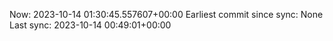 Now: 2023-10-14 01:30:45.557607+00:00 Earliest commit since sync: None Last sync: 2023-10-14 00:49:01+00:00
